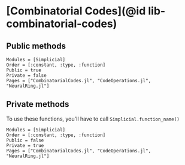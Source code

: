 # [Combinatorial Codes](@id lib-combinatorial-codes)

## Public methods

```@autodocs
Modules = [Simplicial]
Order = [:constant, :type, :function]
Public = true
Private = false
Pages = ["CombinatorialCodes.jl", "CodeOperations.jl", "NeuralRing.jl"]
```

## Private methods

To use these functions, you'll have to call `Simplicial.function_name()`

```@autodocs
Modules = [Simplicial]
Order = [:constant, :type, :function]
Public = false
Private = true
Pages = ["CombinatorialCodes.jl", "CodeOperations.jl", "NeuralRing.jl"]
```
